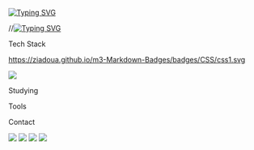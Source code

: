 [![Typing SVG](https://readme-typing-svg.demolab.com?font=Bebas+Neue&size=48&pause=1000&color=F796D1&background=000000&center=true&vCenter=true&random=false&width=600&height=60&lines=Welcome+to+SMH1101's+github+%F0%9F%98%8E)](https://git.io/typing-svg) 

//[![Typing SVG](https://readme-typing-svg.demolab.com?font=Bebas+Neue&size=60&pause=1000&color=000000&center=true&vCenter=true&random=false&width=700&height=70&lines=Welcome+to+SMH1101's+github+%F0%9F%93%8C)](https://git.io/typing-svg)

 Tech Stack 

https://ziadoua.github.io/m3-Markdown-Badges/badges/CSS/css1.svg

 <img src="https://ziadoua.github.io/m3-Markdown-Badges/badges/CSS/css1.svg" />

 Studying 
 
 Tools
 
 Contact

<img src="https://img.shields.io/badge/html5-E34F26?style=for-the-badge&logo=html5&logoColor=white">
 <img src="https://img.shields.io/badge/css-1572B6?style=for-the-badge&logo=css3&logoColor=white">
 <img src="https://img.shields.io/badge/Tailwind-38B2AC?style=for-the-badge&logo=tailwind-css&logoColor=white">
 <img src="https://img.shields.io/badge/javascript-F7DF1E?style=for-the-badge&logo=javascript&logoColor=black">  

### 
<!--
**MyoungHwaShin/MyoungHwaShin** is a ✨ _special_ ✨ repository because its `README.md` (this file) appears on your GitHub profile.

Here are some ideas to get you started:

- 🔭 I’m currently working on ...
- 🌱 I’m currently learning ...
- 👯 I’m looking to collaborate on ...
- 🤔 I’m looking for help with ...
- 💬 Ask me about ...
- 📫 How to reach me: ...
- 😄 Pronouns: ...
- ⚡ Fun fact: ...
-->
